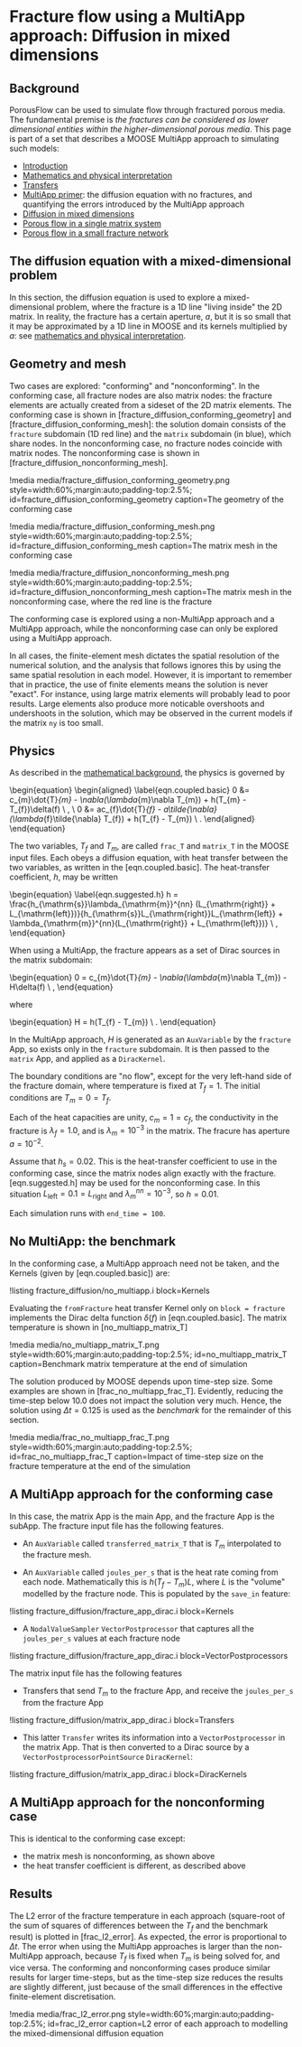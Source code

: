 # Fracture flow using a MultiApp approach: Diffusion in mixed dimensions

## Background

PorousFlow can be used to simulate flow through fractured porous media.  The fundamental premise is *the fractures can be considered as lower dimensional entities within the higher-dimensional porous media*.  This page is part of a set that describes a MOOSE MultiApp approach to simulating such models:

- [Introduction](multiapp_fracture_flow_introduction.md)
- [Mathematics and physical interpretation](multiapp_fracture_flow_equations.md)
- [Transfers](multiapp_fracture_flow_transfers.md)
- [MultiApp primer](multiapp_fracture_flow_primer.md): the diffusion equation with no fractures, and quantifying the errors introduced by the MultiApp approach
- [Diffusion in mixed dimensions](multiapp_fracture_flow_diffusion.md)
- [Porous flow in a single matrix system](multiapp_fracture_flow_PorousFlow_2D.md)
- [Porous flow in a small fracture network](multiapp_fracture_flow_PorousFlow_3D.md)

## The diffusion equation with a mixed-dimensional problem

In this section, the diffusion equation is used to explore a mixed-dimensional problem, where the fracture is a 1D line "living inside" the 2D matrix.  In reality, the fracture has a certain aperture, $a$, but it is so small that it may be approximated by a 1D line in MOOSE and its kernels multiplied by $a$: see [mathematics and physical interpretation](multiapp_fracture_flow_equations.md).

## Geometry and mesh

Two cases are explored: "conforming" and "nonconforming".   In the conforming case, all fracture nodes are also matrix nodes: the fracture elements are actually created from a sideset of the 2D matrix elements.  The conforming case is shown in [fracture_diffusion_conforming_geometry] and [fracture_diffusion_conforming_mesh]: the solution domain consists of the `fracture` subdomain (1D red line) and the `matrix` subdomain (in blue), which share nodes.  In the nonconforming case, no fracture nodes coincide with matrix nodes.  The nonconforming case is shown in [fracture_diffusion_nonconforming_mesh].

!media media/fracture_diffusion_conforming_geometry.png
	style=width:60%;margin:auto;padding-top:2.5%;
	id=fracture_diffusion_conforming_geometry
	caption=The geometry of the conforming case

!media media/fracture_diffusion_conforming_mesh.png
	style=width:60%;margin:auto;padding-top:2.5%;
	id=fracture_diffusion_conforming_mesh
	caption=The matrix mesh in the conforming case

!media media/fracture_diffusion_nonconforming_mesh.png
	style=width:60%;margin:auto;padding-top:2.5%;
	id=fracture_diffusion_nonconforming_mesh
	caption=The matrix mesh in the nonconforming case, where the red line is the fracture

The conforming case is explored using a non-MultiApp approach and a MultiApp approach, while the nonconforming case can only be explored using a MultiApp approach.

In all cases, the finite-element mesh dictates the spatial resolution of the numerical solution, and the analysis that follows ignores this by using the same spatial resolution in each model.  However, it is important to remember that in practice, the use of finite elements means the solution is never "exact".  For instance, using large matrix elements will probably lead to poor results.  Large elements also produce more noticable overshoots and undershoots in the solution, which may be observed in the current models if the matrix `ny` is too small.

## Physics

As described in the [mathematical background](multiapp_fracture_flow_equations.md), the physics is governed by

\begin{equation}
\begin{aligned}
\label{eqn.coupled.basic}
0 &=  c_{m}\dot{T}_{m} -  \nabla(\lambda_{m}\nabla T_{m}) +  h(T_{m} - T_{f})\delta(f) \ , \\
0 &= ac_{f}\dot{T}_{f} - a\tilde{\nabla}(\lambda_{f}\tilde{\nabla} T_{f}) + h(T_{f} - T_{m}) \ .
\end{aligned}
\end{equation}

The two variables, $T_{f}$ and $T_{m}$, are called `frac_T` and `matrix_T` in the MOOSE input files.  Each obeys a diffusion equation, with heat transfer between the two variables, as written in the [eqn.coupled.basic].  The heat-transfer coefficient, $h$, may be written

\begin{equation}
\label{eqn.suggested.h}
h = \frac{h_{\mathrm{s}}\lambda_{\mathrm{m}}^{nn} (L_{\mathrm{right}} + L_{\mathrm{left}})}{h_{\mathrm{s}}L_{\mathrm{right}}L_{\mathrm{left}} + \lambda_{\mathrm{m}}^{nn}(L_{\mathrm{right}} + L_{\mathrm{left}})} \ ,
\end{equation}

When using a MultiApp, the fracture appears as a set of Dirac sources in the matrix subdomain:

\begin{equation}
0 = c_{m}\dot{T}_{m} - \nabla(\lambda_{m}\nabla T_{m}) - H\delta(f) \ ,
\end{equation}

where

\begin{equation}
H = h(T_{f} - T_{m}) \ .
\end{equation}

In the MultiApp approach, $H$ is generated as an `AuxVariable` by the `fracture` App, so exists only in the `fracture` subdomain.  It is then passed to the `matrix` App, and applied as a `DiracKernel`.

The boundary conditions are "no flow", except for the very left-hand side of the fracture domain, where temperature is fixed at $T_{f} = 1$.  The initial conditions are $T_{m} = 0 = T_{f}$.

Each of the heat capacities are unity, $c_{m} = 1 = c_{f}$, the conductivity in the fracture is $\lambda_{f} = 1.0$, and is $\lambda_{m} = 10^{-3}$ in the matrix.  The fracure has aperture $a=10^{-2}$.

Assume that $h_{s} = 0.02$.  This is the heat-transfer coefficient to use in the conforming case, since the matrix nodes align exactly with the fracture.  [eqn.suggested.h] may be used for the nonconforming case.  In this situation $L_{\mathrm{left}} = 0.1 = L_{\mathrm{right}}$ and $\lambda_{m}^{nn} = 10^{-3}$, so $h = 0.01$.

Each simulation runs with `end_time = 100`.


## No MultiApp: the benchmark

In the conforming case, a MultiApp approach need not be taken, and the Kernels (given by [eqn.coupled.basic]) are:

!listing fracture_diffusion/no_multiapp.i block=Kernels

Evaluating the `fromFracture` heat transfer Kernel only on `block = fracture` implements the Dirac delta function $\delta(f)$ in [eqn.coupled.basic].  The matrix temperature is shown in [no_multiapp_matrix_T]

!media media/no_multiapp_matrix_T.png
	style=width:60%;margin:auto;padding-top:2.5%;
	id=no_multiapp_matrix_T
	caption=Benchmark matrix temperature at the end of simulation

The solution produced by MOOSE depends upon time-step size.  Some examples are shown in [frac_no_multiapp_frac_T].  Evidently, reducing the time-step below 10.0 does not impact the solution very much.  Hence, the solution using $\Delta t = 0.125$ is used as the *benchmark* for the remainder of this section.

!media media/frac_no_multiapp_frac_T.png
	style=width:60%;margin:auto;padding-top:2.5%;
	id=frac_no_multiapp_frac_T
	caption=Impact of time-step size on the fracture temperature at the end of the simulation

## A MultiApp approach for the conforming case

In this case, the matrix App is the main App, and the fracture App is the subApp.  The fracture input file has the following features.

- An `AuxVariable` called `transferred_matrix_T` that is $T_{m}$ interpolated to the fracture mesh.

- An `AuxVariable` called `joules_per_s` that is the heat rate coming from each node.  Mathematically this is $h(T_{f} - T_{m})L$, where $L$ is the "volume" modelled by the fracture node.  This is populated by the `save_in` feature:

!listing fracture_diffusion/fracture_app_dirac.i block=Kernels

- A `NodalValueSampler` `VectorPostprocessor` that captures all the `joules_per_s` values at each fracture node

!listing fracture_diffusion/fracture_app_dirac.i block=VectorPostprocessors

The matrix input file has the following features

- Transfers that send $T_{m}$ to the fracture App, and receive the `joules_per_s` from the fracture App

!listing fracture_diffusion/matrix_app_dirac.i block=Transfers

- This latter `Transfer` writes its information into a `VectorPostprocessor` in the matrix App.  That is then converted to a Dirac source by a `VectorPostprocessorPointSource` `DiracKernel`:

!listing fracture_diffusion/matrix_app_dirac.i block=DiracKernels

## A MultiApp approach for the nonconforming case

This is identical to the conforming case except:

- the matrix mesh is nonconforming, as shown above
- the heat transfer coefficient is different, as described above

## Results

The L2 error of the fracture temperature in each approach (square-root of the sum of squares of differences between the $T_{f}$ and the benchmark result) is plotted in [frac_l2_error].  As expected, the error is proportional to $\Delta t$.  The error when using the MultiApp approaches is larger than the non-MultiApp approach, because $T_{f}$ is fixed when $T_{m}$ is being solved for, and vice versa.  The conforming and nonconforming cases produce similar results for larger time-steps, but as the time-step size reduces the results are slightly different, just because of the small differences in the effective finite-element discretisation.

!media media/frac_l2_error.png
	style=width:60%;margin:auto;padding-top:2.5%;
	id=frac_l2_error
	caption=L2 error of each approach to modelling the mixed-dimensional diffusion equation

